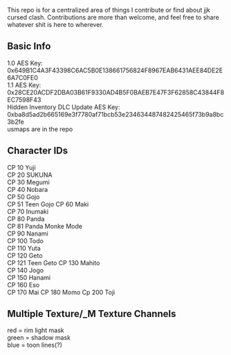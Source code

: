 
This repo is for a centralized area of things I contribute or find about jjk cursed clash. Contributions are more than welcome, and feel free to share whatever shit is here to wherever. 

## Basic Info
1.0 AES Key: 0x649B1C4A3F43398C6AC5B0E138661756824F8967EAB6431AEE84DE2E6A7C0FE0  
1.1 AES Key: 0x28CE20ACDF2DBA03B61F9330AD4B5F0BAEB7E47F3F62858C43844F8EC7598F43  
Hidden Inventory DLC Update AES Key: 0xba8d5ad2b665169e3f7780af71bcb53e234634487482425465f73b9a8bc3b2fe                                                                                                                                                                         
                                    usmaps are in the repo

## Character IDs 
CP 10 Yuji  
CP 20 SUKUNA   
CP 30 Megumi  
CP 40 Nobara  
CP 50 Gojo  
CP 51 Teen Gojo
CP 60 Maki  
CP 70 Inumaki	  
CP 80 Panda  
CP 81 Panda Monke Mode  
CP 90 Nanami  
CP 100 Todo   
CP 110 Yuta   
CP 120 Geto   
CP 121 Teen Geto
CP 130 Mahito   
CP 140 Jogo   
CP 150 Hanami   
CP 160 Eso  
CP 170 Mai
CP 180 Momo
Cp 200 Toji
## Multiple Texture/_M Texture Channels

red = rim light mask   
green = shadow mask   
blue = toon lines(?)  
